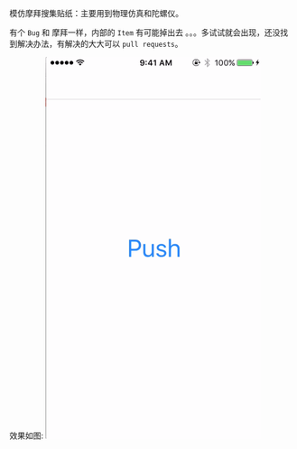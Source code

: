 模仿摩拜搜集贴纸：主要用到物理仿真和陀螺仪。

有个 ``Bug`` 和 摩拜一样，内部的 ``Item`` 有可能掉出去 。。。多试试就会出现，还没找到解决办法，有解决的大大可以 ``pull requests``。

效果如图:
![](https://github.com/KinJ/MobikeStickers/blob/master/Demo.gif?raw=true)



